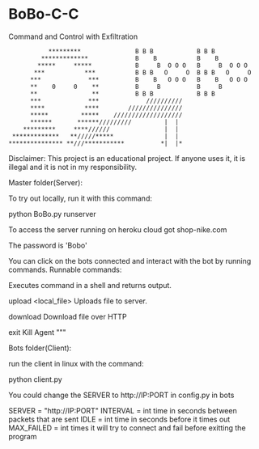 # BoBo-C-C
Command and Control with Exfiltration


               *********               B B B            B B B
             *************             B    B           B    B
            *****     *****            B     B  O O O   B     B  O O O
           ***           ***           B B B   O     O  B B B   O     O
          ***             ***          B    B   O O O   B    B   O O O
          **    0     0    **          B     B          B     B
          **               **          B B B            B B B
          ***             ***             //////////
          ****           ****        ///////////////
          *****         *****    ///////////////////
          ******       ******/////////         |  |
        *********     ****//////               |  |
     *************   **/////*****              |  |
    *************** **///***********          *|  |*
 
 Disclaimer: This project is an educational project. If anyone uses it, it is illegal and it is  not in my responsibility.

Master folder(Server):

To try out locally, run it with this command:

python BoBo.py runserver

To access the server running on heroku cloud got shop-nike.com

The password is 'Bobo'

You can click on the bots connected and interact with the bot by running commands.
Runnable commands:

<any shell command>
Executes command in a shell and returns output.

upload <local_file>
Uploads file to server.

download <url> <destination>
Download file over HTTP

exit
Kill Agent
"""

Bots folder(Client):

run the client in linux with the command:

python client.py

You could change the SERVER to http://IP:PORT in config.py in bots

SERVER = "http://IP:PORT"
INTERVAL = int time in seconds between packets that are sent
IDLE = int time in seconds before it times out
MAX_FAILED = int times it will try to connect and fail before exitting the program
